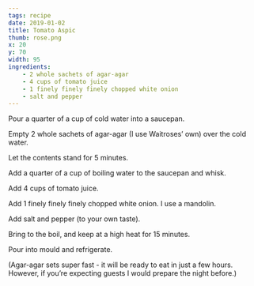 ```yaml
---
tags: recipe
date: 2019-01-02
title: Tomato Aspic
thumb: rose.png
x: 20
y: 70
width: 95
ingredients:
    - 2 whole sachets of agar-agar
    - 4 cups of tomato juice
    - 1 finely finely finely chopped white onion
    - salt and pepper
---
```


Pour a quarter of a cup of cold water into a saucepan.

Empty 2 whole sachets of agar-agar (I use Waitroses’ own) over the cold water.

Let the contents stand for 5 minutes.

Add a quarter of a cup of boiling water to the saucepan and whisk.

Add 4 cups of tomato juice.

Add 1 finely finely finely chopped white onion. I use a mandolin.

Add salt and pepper (to your own taste).

Bring to the boil, and keep at a high heat for 15 minutes.

Pour into mould and refrigerate.

(Agar-agar sets super fast - it will be ready to eat in just a few hours. However, if you’re expecting guests I would prepare
the night before.)